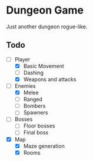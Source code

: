 # Dungeon Game

Just another dungeon rogue-like.

## Todo

- [ ] Player
  - [x] Basic Movement
  - [ ] Dashing
  - [x] Weapons and attacks
- [ ] Enemies
  - [x] Melee
  - [ ] Ranged
  - [ ] Bombers
  - [ ] Spawners
- [ ] Bosses
  - [ ] Floor bosses
  - [ ] Final boss
- [x] Map
  - [x] Maze generation
  - [x] Rooms
